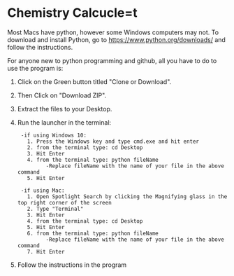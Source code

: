 # Chemistry Calcucle=t

Most Macs have python, however some Windows computers may not. To download and install Python, go to https://www.python.org/downloads/  and follow the instructions.


For anyone new to python programming and github, all you have to do to use the program is:

1. Click on the Green button titled "Clone or Download".

2. Then Click on "Download ZIP".

3. Extract the files to your Desktop.

4. Run the launcher in the terminal:

        -if using Windows 10:
          1. Press the Windows key and type cmd.exe and hit enter
          2. from the terminal type: cd Desktop
          3. Hit Enter
          4. from the terminal type: python fileName
                -Replace fileName with the name of your file in the above command
          5. Hit Enter
        
        -if using Mac:
          1. Open Spotlight Search by clicking the Magnifying glass in the top right corner of the screen
          2. Type "Terminal"
          3. Hit Enter
          4. from the terminal type: cd Desktop
          5. Hit Enter
          6. from the terminal type: python fileName
                -Replace fileName with the name of your file in the above command
          7. Hit Enter
          
5. Follow the instructions in the program
